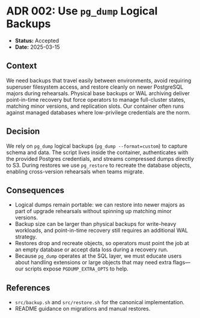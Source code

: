 # ADR 002: Use `pg_dump` Logical Backups

- **Status:** Accepted
- **Date:** 2025-03-15

## Context
We need backups that travel easily between environments, avoid requiring superuser filesystem access, and restore cleanly
on newer PostgreSQL majors during rehearsals. Physical base backups or WAL archiving deliver point-in-time recovery but
force operators to manage full-cluster states, matching minor versions, and replication slots. Our container often runs
against managed databases where low-privilege credentials are the norm.

## Decision
We rely on `pg_dump` logical backups (`pg_dump --format=custom`) to capture schema and data. The script lives inside the
container, authenticates with the provided Postgres credentials, and streams compressed dumps directly to S3. During
restores we use `pg_restore` to recreate the database objects, enabling cross-version rehearsals when teams migrate.

## Consequences
- Logical dumps remain portable: we can restore into newer majors as part of upgrade rehearsals without spinning up matching
  minor versions.
- Backup size can be larger than physical backups for write-heavy workloads, and point-in-time recovery still requires an
  additional WAL strategy.
- Restores drop and recreate objects, so operators must point the job at an empty database or accept data loss during a
  recovery run.
- Because `pg_dump` operates at the SQL layer, we must educate users about handling extensions or large objects that may
  need extra flags—our scripts expose `PGDUMP_EXTRA_OPTS` to help.

## References
- `src/backup.sh` and `src/restore.sh` for the canonical implementation.
- README guidance on migrations and manual restores.
